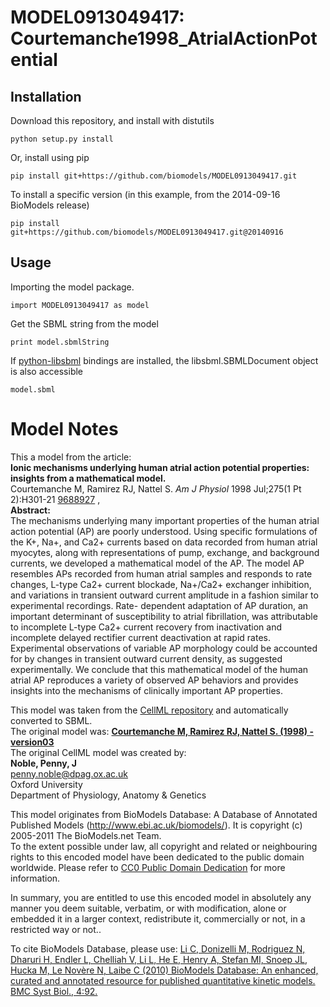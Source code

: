 # MODEL0913049417: Courtemanche1998_AtrialActionPotential

## Installation

Download this repository, and install with distutils

`python setup.py install`

Or, install using pip

`pip install git+https://github.com/biomodels/MODEL0913049417.git`

To install a specific version (in this example, from the 2014-09-16 BioModels release)

`pip install git+https://github.com/biomodels/MODEL0913049417.git@20140916`

## Usage

Importing the model package.

`import MODEL0913049417 as model`

Get the SBML string from the model

`print model.sbmlString`

If [python-libsbml](https://pypi.python.org/pypi/python-libsbml) bindings are
installed, the libsbml.SBMLDocument object is also accessible

`model.sbml`


# Model Notes


This a model from the article:  
**Ionic mechanisms underlying human atrial action potential properties: insights from a mathematical model.**   
Courtemanche M, Ramirez RJ, Nattel S. _Am J Physiol_ 1998 Jul;275(1 Pt
2):H301-21 [9688927](http://www.ncbi.nlm.nih.gov/pubmed/9688927) ,  
**Abstract:**   
The mechanisms underlying many important properties of the human atrial action
potential (AP) are poorly understood. Using specific formulations of the K+,
Na+, and Ca2+ currents based on data recorded from human atrial myocytes,
along with representations of pump, exchange, and background currents, we
developed a mathematical model of the AP. The model AP resembles APs recorded
from human atrial samples and responds to rate changes, L-type Ca2+ current
blockade, Na+/Ca2+ exchanger inhibition, and variations in transient outward
current amplitude in a fashion similar to experimental recordings. Rate-
dependent adaptation of AP duration, an important determinant of
susceptibility to atrial fibrillation, was attributable to incomplete L-type
Ca2+ current recovery from inactivation and incomplete delayed rectifier
current deactivation at rapid rates. Experimental observations of variable AP
morphology could be accounted for by changes in transient outward current
density, as suggested experimentally. We conclude that this mathematical model
of the human atrial AP reproduces a variety of observed AP behaviors and
provides insights into the mechanisms of clinically important AP properties.

This model was taken from the [CellML
repository](http://www.cellml.org/models) and automatically converted to SBML.  
The original model was: [ **Courtemanche M, Ramirez RJ, Nattel S. (1998) -
version03**
](http://www.cellml.org/models/courtemanche_ramirez_nattel_1998_version03)  
The original CellML model was created by:  
**Noble, Penny, J**   
penny.noble@dpag.ox.ac.uk  
Oxford University  
Department of Physiology, Anatomy & Genetics  

This model originates from BioModels Database: A Database of Annotated
Published Models (http://www.ebi.ac.uk/biomodels/). It is copyright (c)
2005-2011 The BioModels.net Team.  
To the extent possible under law, all copyright and related or neighbouring
rights to this encoded model have been dedicated to the public domain
worldwide. Please refer to [CC0 Public Domain
Dedication](http://creativecommons.org/publicdomain/zero/1.0/) for more
information.

In summary, you are entitled to use this encoded model in absolutely any
manner you deem suitable, verbatim, or with modification, alone or embedded it
in a larger context, redistribute it, commercially or not, in a restricted way
or not..  
  
To cite BioModels Database, please use: [Li C, Donizelli M, Rodriguez N,
Dharuri H, Endler L, Chelliah V, Li L, He E, Henry A, Stefan MI, Snoep JL,
Hucka M, Le Novère N, Laibe C (2010) BioModels Database: An enhanced, curated
and annotated resource for published quantitative kinetic models. BMC Syst
Biol., 4:92.](http://www.ncbi.nlm.nih.gov/pubmed/20587024)


